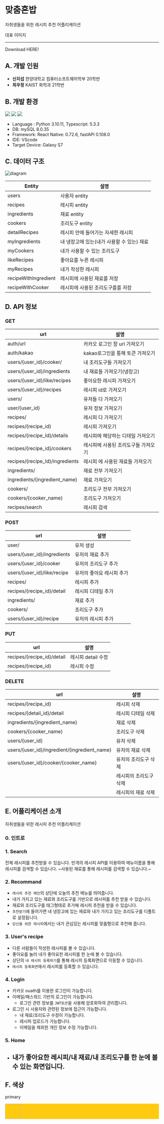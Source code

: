 # 맞춤혼밥
자취생들을 위한 레시피 추천 어플리케이션

대표 이미지

-----------------
Download HERE!




## A. 개발 인원
- **신지섭** 한양대학교 컴퓨터소프트웨어학부 20학번
- **최우정** KAIST 화학과 21학번

## B. 개발 환경
<img src="https://img.shields.io/badge/MySQL-4479A1?style=flat-square&logo=MySQL&logoColor=white"/>
<img src="https://img.shields.io/badge/React Native-61DAFB?style=flat-square&logo=React&logoColor=white"/>
<img src="https://img.shields.io/badge/FastAPI-009688?style=flat-square&logo=FastAPI&logoColor=white"/>

 - Language : Python 3.10.11, Typescript: 5.3.3
 - DB: mySQL 8.0.35
 - Framework: React Native: 0.72.6, fastAPI 0.108.0
 - IDE: VScode
 - Target Device: Galaxy S7

## C. 데이터 구조

![diagram](https://github.com/wjeongchoi/madCampWeek2/assets/64767436/ab4ce26b-10ab-4e53-94b4-64c1d3e8dfcb)

| Entity | 설명 |
| --- | --- |
| users | 사용자 entity |
| recipes | 레시피 entity |
| ingredients | 재료 entity  |
| cookers | 조리도구 entity |
| detailRecipes | 레시피 안에 들어가는 자세한 레시피 |
| myIngredients | 내 냉장고에 있는(내가 사용할 수 있는) 재료 |
| myCookers | 내가 사용할  수 있는 조리도구 |
| likeRecipes | 좋아요를 누른 레시피 |
| myRecipes | 내가 작성한 레시피 |
| recipeWithIngredient | 레시피에 사용된 재료를 저장 |
| recipeWithCooker | 레시피에 사용된 조리도구를를 저장 |

## D. API 정보

### GET
| url | 설명 |
| --- | --- |
| auth/url | 카카오 로그인 창 url 가져오기 |
| auth/kakao | kakao로그인을 통해 토큰 가져오기 |
| users/{user_id}/cooker/ | 내 조리도구들 가져오기 |
| users/{user_id}/ingredients | 내 재료들 가져오기(냉장고) |
| users/{user_id}/like/recipes | 좋아요한 레시피 가져오기 |
| users/{user_id}/recipes | 레시피 id로 가져오기 |
| users/ | 유저들 다 가져오기 |
| user/{user_id} | 유저 정보 가져오기 |
| recipes/ | 레시피 다 가져오기 |
| recipes/{recipe_id} | 레시피 가져오기 |
| recipes/{recipe_Id}/details | 레시피에 해당하는 디테일 가져오기 |
| recipes/{recipe_id}/cookers | 레시피에 사용된 조리도구들 가져오기 |
| recipes/{recipe_Id}/ingredients | 레시피 에 사용된 재료들 가져오기 |
| ingredients/ | 재료 전부 가져오기 |
| ingredients/{ingredient_name} | 재료 가져오기 |
| cookers/ | 조리도구 전부 가져오기 |
| cookers/{cooker_name} | 조리도구 가져오기 |
| recipes/search | 레시피 검색 |

### POST
| url | 설명 |
| --- | --- |
| user/ | 유저 생성 |
| users/{user_id}/ingredients | 유저의 재료 추가 |
| users/{user_id}/cooker | 유저의 조리도구 추가 |
| users/{user_id}/like/recipe | 유저의 좋아요 레시피 추가 |
| recipes/ | 레시피 추가 |
| recipes/{recipe_id}/detail | 레시피 디테일 추가 |
| ingredients/ | 재료 추가 |
| cookers/ | 조리도구 추가 |
| users/{user_id}/recipe | 유저의 레시피 추가 |

### PUT
| url | 설명 |
| --- | --- |
| recipes/{recipe_id}/detail | 레시피 detail 수정 |
| recipes/{recipe_id} | 레시피 수정 |

### DELETE

| url | 설명 |
| --- | --- |
| recipes/{recipe_id} | 레시피 삭제 |
| recipes/{detail_id}/detail | 레시피 디테일 삭제 |
| ingredients/{ingredient_name} | 재료 삭제 |
| cookers/{cooker_name} | 조리도구 삭제 |
| users/{user_id} | 유저 삭제 |
| users/{user_id}/ingredient/{ingredient_name} | 유저의 재료 삭제 |
| users/{user_id}/cooker/{cooker_name} | 유저의 조리도구 삭제 |
|  | 레시피의 조리도구 삭제 |
|  | 레시피의 재료 삭제 |

## E. 어플리케이션 소개
자취생들을 위한 레시피 추천 어플리케이션


### 0. 인트로


### 1. Search
전체 레시피를 추천받을 수 있습니다.
만개의 레시피 API를 이용하여 
메뉴이름을 통해 레시피를 검색할 수 있습니다.
~사용된 재료를 통해 레시피를 검색할 수 있습니다.~

### 2. Recommand
- ```레시피 추천 메인```의 상단에 오늘의 추천 메뉴를 띄어줍니다.
- 내가 가지고 있는 재료와 조리도구를 기반으로 레시피를 추천 받을 수 있습니다.
- 재료와 조리도구를 태그형태로 추가해 레시피 추천을 받을 수 있습니다.
- ```추천받기```에 들어가면 내 냉장고에 있는 재료와 내가 가지고 있는 조리도구를 디폴트로 설정됩니다.
- ```당신을 위한 레시피```에서는 내가 관심있는 레시피를 맞춤형으로 추천해 줍니다.



### 3. User's recipe
- 다른 사람들이 작성한 레시피를 볼 수 있습니다.
- 좋아요를 눌러 내가 좋아요한 레시피를 한 눈에 볼 수 있습니다.
- 상단의 ```내 레시피 등록하기```를 통해 레시피 등록화면으로 이동할 수 있습니다.
- ```레시피 등록화면```에서 레시피를 등록할 수 있습니다.


### 4. Login
- 카카오 ouath를 이용한 로그인이 가능합니다.
- 이메일/패스워드 기반의 로그인이 가능합니다.
    - 로그인 관련 정보를 ```JWT토큰```을 사용해 암호화하여 관리합니다.
- 로그인 시 사용자와 관련된 정보에 접근이 가능합니다.
   - 내 재료/조리도구 수정이 가능합니다.
   - 레시피 업로드가 가능합니다.
   - 이메일을 제외한 개인 정보 수정 가능합니다.

### 5. Home
-  내가 좋아요한 레시피/내 재료/내 조리도구를 한 눈에 볼 수 있는 화면입니다.
   - 

## F. 색상

primary <div style="background-color: #FFCA0F"><img width="50px" height="50px" /></div>
